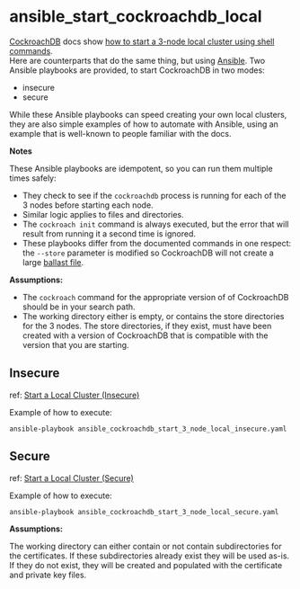 # ansible_start_cockroachdb_local

[CockroachDB](https://www.cockroachlabs.com) docs show 
[how to start a 3-node local cluster using shell commands](https://www.cockroachlabs.com/docs/stable/start-a-local-cluster.html).  
Here are counterparts that do the same thing, but using 
[Ansible](https://en.wikipedia.org/wiki/Ansible_(software)).
Two Ansible playbooks are provided, to start CockroachDB in two modes:
* insecure
* secure

While these Ansible playbooks can speed creating your own local clusters, they are also simple examples of how to automate with Ansible, using an example that is well-known to people familiar with the docs.

**Notes**

These Ansible playbooks are idempotent, so you can run them multiple times safely:
* They check to see if the `cockroachdb` process is running for each of the 3 nodes before starting each node.  
* Similar logic applies to files and directories.
* The `cockroach init` command is always executed, but the error that will result from running it a second time is ignored.
* These playbooks differ from the documented commands in one respect: the `--store` parameter is modified so CockroachDB will not create a large 
[ballast file](https://www.cockroachlabs.com/docs/stable/cluster-setup-troubleshooting#automatic-ballast-files).

**Assumptions:**

* The `cockroach` command for the appropriate version of of CockroachDB should be in your search path.
* The working directory either is empty, or contains the store directories for the 3 nodes.  The store directories, if they exist, must have been created with a version of CockroachDB that is compatible with the version that you are starting.

## Insecure
ref: [Start a Local Cluster (Insecure)](https://www.cockroachlabs.com/docs/stable/start-a-local-cluster.html)

Example of how to execute:

```ansible-playbook ansible_cockroachdb_start_3_node_local_insecure.yaml```

## Secure

ref: [Start a Local Cluster (Secure)](https://www.cockroachlabs.com/docs/stable/secure-a-cluster.html)

Example of how to execute:

```ansible-playbook ansible_cockroachdb_start_3_node_local_secure.yaml```

**Assumptions:**

The working directory can either contain or not contain subdirectories for the certificates.  If these subdirectories already exist they will be used as-is.  If they do not exist, they will be created and populated with the certificate and private key files.
